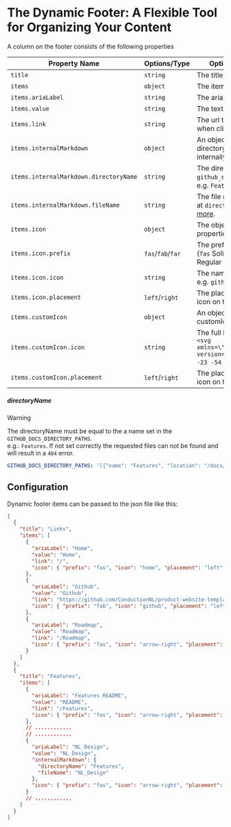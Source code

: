 # The Dynamic Footer: A Flexible Tool for Organizing Your Content

<!-- The dynamic footer in the Product Website Template is a powerful feature that allows you to add folders to the main footer of your product page. This provides a flexible and intuitive way to organize and navigate your content. -->

<!-- When you add a folder to the main menu, the template automatically creates a submenu item for each markdown file in that folder. This means that each markdown file becomes its own page under the corresponding main menu item. It's a simple and efficient way to structure your content and make it easily accessible to visitors.

There's one exception to this rule: the `README.md` file. Instead of becoming a submenu item, the `README.md` file is used as the page for the main menu item itself. This means that when a visitor clicks on the main menu item, they're taken to a page displaying the content of the `README.md` file.

This feature also provides a neat trick for creating a menu item without a submenu. If you want a menu item to lead directly to a single page without any subpages, you can simply create a folder that contains only a `README.md` file. When a visitor clicks on this menu item, they'll be taken directly to the page displaying the content of the `README.md` file. -->

A column on the footer consists of the following properties

| Property Name                          | Options/Type      | Optional Values and Their Use                                                                                                                         |
| -------------------------------------- | ----------------- | ----------------------------------------------------------------------------------------------------------------------------------------------------- |
| `title`                                | `string`          | The title of the footer column.                                                                                                                       |
| `items`                                | `object`          | The items displayed in the column                                                                                                                     |
| `items.ariaLabel`                      | `string`          | The ariaLabel of the displayed item.                                                                                                                  |
| `items.value`                          | `string`          | The text that wil be displayed.                                                                                                                       |
| `items.link`                           | `string`          | The url that the item wil be linked to when clicked.                                                                                                  |
| `items.internalMarkdown`               | `object`          | An object that contains the directoryName and fileName to internally link to.                                                                         |
| `items.internalMarkdown.directoryName` | `string`          | The directory name set the `github_docs_directory_paths` variable e.g. `Features`.                                                                    |
| `items.internalMarkdown.fileName`      | `string`          | The file name thats in the directory set at `directoryName` e.g. `README` [Read more](#directoryname).                                                |
| `items.icon`                           | `object`          | The object of the icon containing de properties of a [Font Awesome](https://fontawesome.com/) icon.                                                   |
| `items.icon.prefix`                    | `fas`/`fab`/`far` | The prefix of the Font Awesome icon (`fas` Solid icon), (`fab` Brand icon), (`far` Regular icon).                                                     |
| `items.icon.icon`                      | `string`          | The name of the Font Awesome icon e.g. `github`.                                                                                                      |
| `items.icon.placement`                 | `left`/`right`    | The placement of the Font Awesome icon on the `left` or `right`.                                                                                      |
| `items.customIcon`                     | `object`          | An object containing properties for a customIcon.                                                                                                     |
| `items.customIcon.icon`                | `string`          | The full lenght string of an icon e.g. `"<svg xmlns=\"http://www.w3.org/2000/svg\" version=\"1.0\" ........ -2 0 -27 -23 -54 -50z\" /> </g> </svg>"`. |
| `items.customIcon.placement`           | `left`/`right`    | The placement of the Font Awesome icon on the `left` or `right`.                                                                                      |

##### directoryName
> [!WARNING]
> The directoryName must be equal to the a name set in the `GITHUB_DOCS_DIRECTORY_PATHS`. <br />
> e.g.: `Features`. If not set correctly the requested files can not be found and will result in a `404` error.
> <br />
>
> ```yaml
> GITHUB_DOCS_DIRECTORY_PATHS: '[{"name": "Features", "location": "/docs/features"}, {"name": "Roadmap", "location": "/docs/roadmap"}, {"name": "Usecases", "location": "/docs/usecases"}]'
> ```

## Configuration

Dynamic footer items can be passed to the json file like this:

```json
[
  {
    "title": "Links",
    "items": [
      {
        "ariaLabel": "Home",
        "value": "Home",
        "link": "/",
        "icon": { "prefix": "fas", "icon": "home", "placement": "left" }
      },
      {
        "ariaLabel": "Github",
        "value": "Github",
        "link": "https://github.com/ConductionNL/product-website-template",
        "icon": { "prefix": "fab", "icon": "github", "placement": "left" }
      },
      {
        "ariaLabel": "Roadmap",
        "value": "Roadmap",
        "link": "/Roadmap",
        "icon": { "prefix": "fas", "icon": "arrow-right", "placement": "left" }
      }
    ]
  },
  {
    "title": "Features",
    "items": [
      {
        "ariaLabel": "Features README",
        "value": "README",
        "link": "/Features",
        "icon": { "prefix": "fas", "icon": "arrow-right", "placement": "left" }
      },
      // ............
      // ............
      {
        "ariaLabel": "NL Design",
        "value": "NL Design",
        "internalMarkdown": {
          "directoryName": "Features",
          "fileName": "NL_Design"
        },
        "icon": { "prefix": "fas", "icon": "arrow-right", "placement": "left" }
      }
      // ............
    ]
  }
]
```

